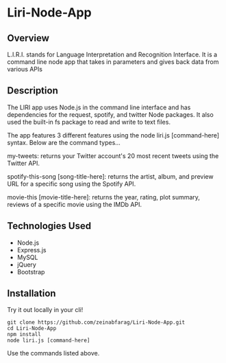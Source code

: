 # Liri-Node-App

## Overview
L.I.R.I. stands for Language Interpretation and Recognition Interface. It is a command line node app that takes in parameters and gives back data from various APIs

## Description
The LIRI app uses Node.js in the command line interface and has dependencies for the request, spotify, and twitter Node packages. It also used the built-in fs package to read and write to text files.

The app features 3 different features using the node liri.js [command-here] syntax. Below are the command types...

my-tweets: returns your Twitter account's 20 most recent tweets using the Twitter API.

spotify-this-song [song-title-here]: returns the artist, album, and preview URL for a specific song using the Spotify API.

movie-this [movie-title-here]: returns the year, rating, plot summary, reviews of a specific movie using the IMDb API.

## Technologies Used
* Node.js
* Express.js
* MySQL
* jQuery
* Bootstrap

## Installation

Try it out locally in your cli!
```
git clone https://github.com/zeinabfarag/Liri-Node-App.git
cd Liri-Node-App
npm install
node liri.js [command-here]
```
Use the commands listed above. 
